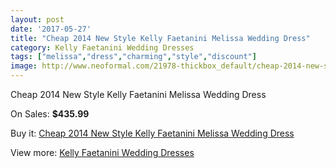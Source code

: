 ```yaml
---
layout: post
date: '2017-05-27'
title: "Cheap 2014 New Style Kelly Faetanini Melissa Wedding Dress"
category: Kelly Faetanini Wedding Dresses
tags: ["melissa","dress","charming","style","discount"]
image: http://www.neoformal.com/21978-thickbox_default/cheap-2014-new-style-kelly-faetanini-melissa-wedding-dress.jpg
---
```

Cheap 2014 New Style Kelly Faetanini Melissa Wedding Dress

On Sales: **$435.99**
<a href="https://www.neoformal.com/en/kelly-faetanini-wedding-dresses-2014/7199-cheap-2014-new-style-kelly-faetanini-melissa-wedding-dress.html"><amp-img layout="responsive" width="600" height="600" src="//www.neoformal.com/21978-thickbox_default/cheap-2014-new-style-kelly-faetanini-melissa-wedding-dress.jpg" alt="Cheap 2014 New Style Kelly Faetanini Melissa Wedding Dress 0" /></a>

Buy it: [Cheap 2014 New Style Kelly Faetanini Melissa Wedding Dress](https://www.neoformal.com/en/kelly-faetanini-wedding-dresses-2014/7199-cheap-2014-new-style-kelly-faetanini-melissa-wedding-dress.html "Cheap 2014 New Style Kelly Faetanini Melissa Wedding Dress")

View more: [Kelly Faetanini Wedding Dresses](https://www.neoformal.com/en/113-kelly-faetanini-wedding-dresses-2014 "Kelly Faetanini Wedding Dresses")